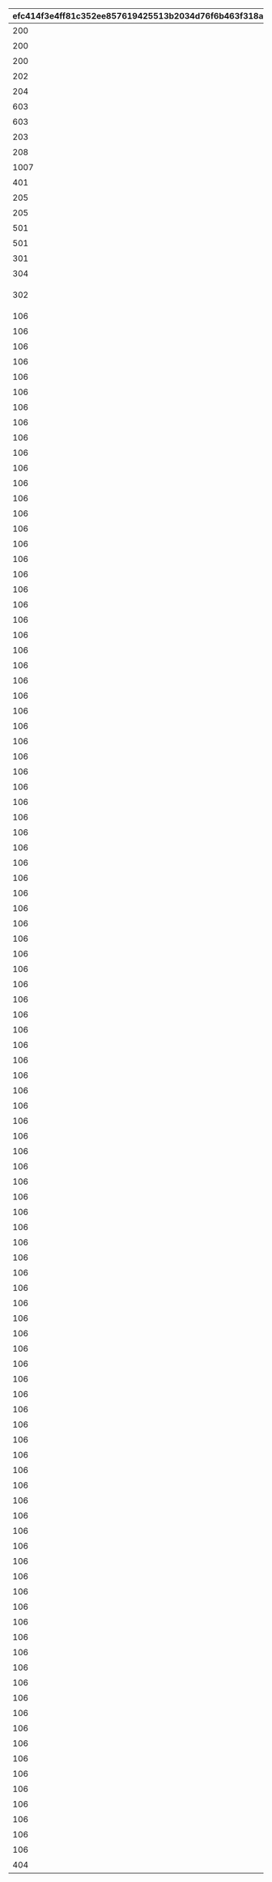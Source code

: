 |efc414f3e4ff81c352ee857619425513b2034d76f6b463f318a65ff602e4a56c|522d19cbea4e45b7e0fe225398bac9b2343b0a2e161ee3a950a347884a8cd952|c658953deddb38f25fad62eb6bd434e331fe8086f978d833eef9d327d94895c7|6a686ec54d928fa0d59b02f96bc0a5cc54378fcd29a0a4efdbe533dc4c12ccd8|b226af808a1cd0f1e9730039f4e559c6c2a7f10aae3b3d1ecd8c1d2ccb17694f|52a7ef0bdc370a5e6fe189e6ca195de29d3e201943bc43988ff845d70d371594|71f4018be9874b233d1c758f7de8df746a52038c707abc447a2f47d9867adc87|f9a914b1c0e4ed51e91b3ea6aa568485e07f217a37136b8c013815c6471fb2a8|1ae5de6b642045f1113b8101c34eeb98f5bc5b3ac9b5aee7d4a63dd3188b7093|7275c258ff0e3b1d98a3ac5a1d92ed7923665aa881024f3d26bbad1dbdd13b93|19a8623f9b3ca50ee7b12a430292b05d2bce76d0fa7558083589e5f43743ab5b|6e80c55e0c03d8b01602389d9f10f97c0f3c9ef2d692f7a63b443199ed7fb63f|b4f4d528f7500f80f78b332ee4693ea3962fc1978109d5ad640adf8ce8a23ac1|f4610432ebf0febe494d91793f2fa8c9ad464daa1f0a84beb6d20e88d801d36d|e2f3557ed73f21b2b3f43aff169f20de5e8e2394130b0602c1b295dc6ae64609|540055f152503f3f9683e26dd295fdcf6467cfc48fe7f9d9573775306e628a04|fed38ed353fc41ca2a94fc87c161865f9ca84ea71d4e83b7cdf8dcf5cd4443b2|
| --- | --- | --- | --- | --- | --- | --- | --- | --- | --- | --- | --- | --- | --- | --- | --- | --- |
|200|11001001|1|0|2030/04/01 14:59:59|0|11001001|0|101|0|0|10|2015/04/01 15:00:00|1008|1|0|メインかイベントクエストを10回クリアしよう|
|200|11001002|1|0|2030/04/01 14:59:59|0|11001002|0|101|0|0|20|2018/11/06 5:00:00|1008|1|0|メインかイベントクエストを20回クリアしよう|
|200|11003001|1|0|2030/04/01 14:59:59|0|11003001|0|102|0|0|3|2015/04/01 15:00:00|1003|2|0|メイン(HARD、VERY HARD)かイベントクエスト(HARD)を3回クリアしよう|
|202|11004001|1|0|2030/04/01 14:59:59|0|11004001|0|103|0|0|4|2015/04/01 15:00:00|1004|7|0|探索を4回クリアしよう|
|204|11005001|1|0|2030/04/01 14:59:59|0|11005001|0|104|0|0|1|2015/04/01 15:00:00|1005|9|0|ダンジョンのバトルを1回クリアしよう|
|603|11005002|1|0|2030/04/01 14:59:59|0|11005002|0|122|0|0|1|2018/11/06 5:00:00|80000|15|0|ダンジョンに1回挑戦しよう|
|603|11005003|1|0|2030/04/01 14:59:59|0|11005003|0|122|0|0|1|2018/11/06 5:00:00|80003|16|0|ダンジョンのバトルを1回クリアしよう|
|203|11006001|1|0|2018/11/06 4:59:59|0|11006001|0|105|0|0|1|2018/03/20 15:00:00|1006|8|0|共闘を1回クリアしよう|
|208|11101001|1|0|2030/04/01 14:59:59|0|11101001|0|108|0|0|1|2018/09/13 12:00:00|1101|14|0|ルナの塔に1回挑戦しよう|
|1007|11701001|1|0|2030/04/01 14:59:59|0|11701001|0|132|0|0|1|2018/11/06 5:00:00|1701|17|0|深淵討伐戦の前哨クエストを1回クリアしよう|
|401|13002001|1|0|2030/04/01 14:59:59|0|13002001|0|301|0|0|10|2015/04/01 15:00:00|3002|3|0|ノーマルガチャを10回引こう|
|205|14001001|1|0|2030/04/01 14:59:59|0|14001001|0|401|0|0|1|2015/04/01 15:00:00|4001|11|0|バトルアリーナで1回戦おう|
|205|14003001|1|0|2030/04/01 14:59:59|0|14003001|0|402|0|0|1|2015/04/01 15:00:00|4003|12|0|プリンセスアリーナで1回戦おう|
|501|15004001|1|0|2024/07/31 4:59:59|0|15004001|0|107|0|0|1|2024/07/26 5:00:00|5004|10|0|クランバトルに1回挑戦しよう|
|501|15005001|1|0|2030/04/01 14:59:59|0|15005001|0|701|0|0|1|2015/04/01 15:00:00|5005|13|0|クランメンバーに「いいね」しよう|
|301|16006001|1|0|2024/02/14 23:59:59|0|16006001|0|503|0|0|1|2015/04/01 15:00:00|6006|5|0|キャラのスキルを1回強化しよう|
|304|16007001|1|0|2024/02/14 23:59:59|0|16007001|0|506|0|0|1|2015/04/01 15:00:00|6007|6|0|装備強化で装備の★を1つ増やそう|
|302|16008001|1|0|2030/04/01 14:59:59|0|16008001|0|503|0|0|1|2024/02/15 0:00:00|6019|5|0|キャラのスキル強化・装備の★を1つ増やす強化・プリンセスナイト強化のどれか1回行おう|
|106|18001001|1|0|2018/08/15 4:59:59|0|18001001|45959|0|0|0|1|2018/03/21 5:00:00|8001|1|120000|12:00～翌朝04:59の間にゲームにログインしよう|
|106|18001002|1|0|2018/08/15 4:59:59|0|18001002|45959|0|0|0|1|2018/03/21 5:00:00|8001|1|180000|18:00～翌朝04:59の間にゲームにログインしよう|
|106|18001003|1|0|2018/09/01 4:59:59|0|18001003|45959|0|0|0|1|2018/08/15 5:00:00|8001|1|120000|12:00～翌朝04:59の間にゲームにログインしよう|
|106|18001004|1|0|2018/09/01 4:59:59|0|18001004|45959|0|0|0|1|2018/08/15 5:00:00|8001|1|180000|18:00～翌朝04:59の間にゲームにログインしよう|
|106|18001001|1|0|2019/02/15 4:59:59|0|18001005|45959|0|0|0|1|2018/09/01 5:00:00|8001|1|120000|12:00～翌朝04:59の間にゲームにログインしよう|
|106|18001002|1|0|2019/02/15 4:59:59|0|18001006|45959|0|0|0|1|2018/09/01 5:00:00|8001|1|180000|18:00～翌朝04:59の間にゲームにログインしよう|
|106|18001003|1|0|2019/02/28 4:59:59|0|18001007|45959|0|0|0|1|2019/02/15 5:00:00|8001|1|120000|12:00～翌朝04:59の間にゲームにログインしよう|
|106|18001004|1|0|2019/02/28 4:59:59|0|18001008|45959|0|0|0|1|2019/02/15 5:00:00|8001|1|180000|18:00～翌朝04:59の間にゲームにログインしよう|
|106|18001001|1|0|2019/04/27 4:59:59|0|18001009|45959|0|0|0|1|2019/02/28 5:00:00|8001|1|120000|12:00～翌朝04:59の間にゲームにログインしよう|
|106|18001002|1|0|2019/04/27 4:59:59|0|18001010|45959|0|0|0|1|2019/02/28 5:00:00|8001|1|180000|18:00～翌朝04:59の間にゲームにログインしよう|
|106|18001003|1|0|2019/05/07 4:59:59|0|18001011|45959|0|0|0|1|2019/04/27 5:00:00|8001|1|120000|12:00～翌朝04:59の間にゲームにログインしよう|
|106|18001004|1|0|2019/05/07 4:59:59|0|18001012|45959|0|0|0|1|2019/04/27 5:00:00|8001|1|180000|18:00～翌朝04:59の間にゲームにログインしよう|
|106|18001001|1|0|2019/08/15 4:59:59|0|18001013|45959|0|0|0|1|2019/05/07 5:00:00|8001|1|120000|12:00～翌朝04:59の間にゲームにログインしよう|
|106|18001002|1|0|2019/08/15 4:59:59|0|18001014|45959|0|0|0|1|2019/05/07 5:00:00|8001|1|180000|18:00～翌朝04:59の間にゲームにログインしよう|
|106|18001003|1|0|2019/09/01 4:59:59|0|18001015|45959|0|0|0|1|2019/08/15 5:00:00|8001|1|120000|12:00～翌朝04:59の間にゲームにログインしよう|
|106|18001004|1|0|2019/09/01 4:59:59|0|18001016|45959|0|0|0|1|2019/08/15 5:00:00|8001|1|180000|18:00～翌朝04:59の間にゲームにログインしよう|
|106|18001001|1|0|2020/02/15 4:59:59|0|18001017|45959|0|0|0|1|2019/09/01 5:00:00|8001|1|120000|12:00～翌朝04:59の間にゲームにログインしよう|
|106|18001002|1|0|2020/02/15 4:59:59|0|18001018|45959|0|0|0|1|2019/09/01 5:00:00|8001|1|180000|18:00～翌朝04:59の間にゲームにログインしよう|
|106|18001003|1|0|2020/02/29 4:59:59|0|18001019|45959|0|0|0|1|2020/02/15 5:00:00|8001|1|120000|12:00～翌朝04:59の間にゲームにログインしよう|
|106|18001004|1|0|2020/02/29 4:59:59|0|18001020|45959|0|0|0|1|2020/02/15 5:00:00|8001|1|180000|18:00～翌朝04:59の間にゲームにログインしよう|
|106|18001001|1|0|2020/03/16 4:59:59|0|18001021|45959|0|0|0|1|2020/02/29 5:00:00|8001|1|120000|12:00～翌朝04:59の間にゲームにログインしよう|
|106|18001002|1|0|2020/03/16 4:59:59|0|18001022|45959|0|0|0|1|2020/02/29 5:00:00|8001|1|180000|18:00～翌朝04:59の間にゲームにログインしよう|
|106|18001003|1|0|2020/03/31 4:59:59|0|18001023|45959|0|0|0|1|2020/03/16 5:00:00|8001|1|120000|12:00～翌朝04:59の間にゲームにログインしよう|
|106|18001004|1|0|2020/03/31 4:59:59|0|18001024|45959|0|0|0|1|2020/03/16 5:00:00|8001|1|180000|18:00～翌朝04:59の間にゲームにログインしよう|
|106|18001001|1|0|2020/04/30 4:59:59|0|18001025|45959|0|0|0|1|2020/03/31 5:00:00|8001|1|120000|12:00～翌朝04:59の間にゲームにログインしよう|
|106|18001002|1|0|2020/04/30 4:59:59|0|18001026|45959|0|0|0|1|2020/03/31 5:00:00|8001|1|180000|18:00～翌朝04:59の間にゲームにログインしよう|
|106|18001003|1|0|2020/05/10 4:59:59|0|18001027|45959|0|0|0|1|2020/04/30 5:00:00|8001|1|120000|12:00～翌朝04:59の間にゲームにログインしよう|
|106|18001004|1|0|2020/05/10 4:59:59|0|18001028|45959|0|0|0|1|2020/04/30 5:00:00|8001|1|180000|18:00～翌朝04:59の間にゲームにログインしよう|
|106|18001001|1|0|2020/08/15 4:59:59|0|18001029|45959|0|0|0|1|2020/05/10 5:00:00|8001|1|120000|12:00～翌朝04:59の間にゲームにログインしよう|
|106|18001002|1|0|2020/08/15 4:59:59|0|18001030|45959|0|0|0|1|2020/05/10 5:00:00|8001|1|180000|18:00～翌朝04:59の間にゲームにログインしよう|
|106|18001003|1|0|2020/09/01 4:59:59|0|18001031|45959|0|0|0|1|2020/08/15 5:00:00|8001|1|120000|12:00～翌朝04:59の間にゲームにログインしよう|
|106|18001004|1|0|2020/09/01 4:59:59|0|18001032|45959|0|0|0|1|2020/08/15 5:00:00|8001|1|180000|18:00～翌朝04:59の間にゲームにログインしよう|
|106|18001001|1|0|2020/11/10 4:59:59|0|18001033|45959|0|0|0|1|2020/09/01 5:00:00|8001|1|120000|12:00～翌朝04:59の間にゲームにログインしよう|
|106|18001002|1|0|2020/11/10 4:59:59|0|18001034|45959|0|0|0|1|2020/09/01 5:00:00|8001|1|180000|18:00～翌朝04:59の間にゲームにログインしよう|
|106|18001003|1|0|2020/11/22 4:59:59|0|18001035|45959|0|0|0|1|2020/11/10 5:00:00|8001|1|120000|12:00～翌朝04:59の間にゲームにログインしよう|
|106|18001004|1|0|2020/11/22 4:59:59|0|18001036|45959|0|0|0|1|2020/11/10 5:00:00|8001|1|180000|18:00～翌朝04:59の間にゲームにログインしよう|
|106|18001001|1|0|2021/02/15 4:59:59|0|18001037|45959|0|0|0|1|2020/11/22 5:00:00|8001|1|120000|12:00～翌朝04:59の間にゲームにログインしよう|
|106|18001002|1|0|2021/02/15 4:59:59|0|18001038|45959|0|0|0|1|2020/11/22 5:00:00|8001|1|180000|18:00～翌朝04:59の間にゲームにログインしよう|
|106|18001003|1|0|2021/03/01 4:59:59|0|18001039|45959|0|0|0|1|2021/02/15 5:00:00|8001|1|120000|12:00～翌朝04:59の間にゲームにログインしよう|
|106|18001004|1|0|2021/03/01 4:59:59|0|18001040|45959|0|0|0|1|2021/02/15 5:00:00|8001|1|180000|18:00～翌朝04:59の間にゲームにログインしよう|
|106|18001001|1|0|2021/03/08 4:59:59|0|18001041|45959|0|0|0|1|2021/03/01 5:00:00|8001|1|120000|12:00～翌朝04:59の間にゲームにログインしよう|
|106|18001002|1|0|2021/03/08 4:59:59|0|18001042|45959|0|0|0|1|2021/03/01 5:00:00|8001|1|180000|18:00～翌朝04:59の間にゲームにログインしよう|
|106|18001003|1|0|2021/03/17 4:59:59|0|18001043|45959|0|0|0|1|2021/03/08 5:00:00|8001|1|120000|12:00～翌朝04:59の間にゲームにログインしよう|
|106|18001004|1|0|2021/03/17 4:59:59|0|18001044|45959|0|0|0|1|2021/03/08 5:00:00|8001|1|180000|18:00～翌朝04:59の間にゲームにログインしよう|
|106|18001001|1|0|2021/05/01 4:59:59|0|18001045|45959|0|0|0|1|2021/03/17 5:00:00|8001|1|120000|12:00～翌朝04:59の間にゲームにログインしよう|
|106|18001002|1|0|2021/05/01 4:59:59|0|18001046|45959|0|0|0|1|2021/03/17 5:00:00|8001|1|180000|18:00～翌朝04:59の間にゲームにログインしよう|
|106|18001003|1|0|2021/05/10 4:59:59|0|18001047|45959|0|0|0|1|2021/05/01 5:00:00|8001|1|120000|12:00～翌朝04:59の間にゲームにログインしよう|
|106|18001004|1|0|2021/05/10 4:59:59|0|18001048|45959|0|0|0|1|2021/05/01 5:00:00|8001|1|180000|18:00～翌朝04:59の間にゲームにログインしよう|
|106|18001001|1|0|2021/08/15 4:59:59|0|18001049|45959|0|0|0|1|2021/05/10 5:00:00|8001|1|120000|12:00～翌朝04:59の間にゲームにログインしよう|
|106|18001002|1|0|2021/08/15 4:59:59|0|18001050|45959|0|0|0|1|2021/05/10 5:00:00|8001|1|180000|18:00～翌朝04:59の間にゲームにログインしよう|
|106|18001003|1|0|2021/09/01 4:59:59|0|18001051|45959|0|0|0|1|2021/08/15 5:00:00|8001|1|120000|12:00～翌朝04:59の間にゲームにログインしよう|
|106|18001004|1|0|2021/09/01 4:59:59|0|18001052|45959|0|0|0|1|2021/08/15 5:00:00|8001|1|180000|18:00～翌朝04:59の間にゲームにログインしよう|
|106|18001001|1|0|2022/02/15 4:59:59|0|18001053|45959|0|0|0|1|2021/09/01 5:00:00|8001|1|120000|12:00～翌朝04:59の間にゲームにログインしよう|
|106|18001002|1|0|2022/02/15 4:59:59|0|18001054|45959|0|0|0|1|2021/09/01 5:00:00|8001|1|180000|18:00～翌朝04:59の間にゲームにログインしよう|
|106|18001003|1|0|2022/03/01 4:59:59|0|18001055|45959|0|0|0|1|2022/02/15 5:00:00|8001|1|120000|12:00～翌朝04:59の間にゲームにログインしよう|
|106|18001004|1|0|2022/03/01 4:59:59|0|18001056|45959|0|0|0|1|2022/02/15 5:00:00|8001|1|180000|18:00～翌朝04:59の間にゲームにログインしよう|
|106|18001001|1|0|2022/04/30 4:59:59|0|18001057|45959|0|0|0|1|2022/03/01 5:00:00|8001|1|120000|12:00～翌朝04:59の間にゲームにログインしよう|
|106|18001002|1|0|2022/04/30 4:59:59|0|18001058|45959|0|0|0|1|2022/03/01 5:00:00|8001|1|180000|18:00～翌朝04:59の間にゲームにログインしよう|
|106|18001003|1|0|2022/05/11 4:59:59|0|18001059|45959|0|0|0|1|2022/04/30 5:00:00|8001|1|120000|12:00～翌朝04:59の間にゲームにログインしよう|
|106|18001004|1|0|2022/05/11 4:59:59|0|18001060|45959|0|0|0|1|2022/04/30 5:00:00|8001|1|180000|18:00～翌朝04:59の間にゲームにログインしよう|
|106|18001001|1|0|2022/06/15 4:59:59|0|18001061|45959|0|0|0|1|2022/05/11 5:00:00|8001|1|120000|12:00～翌朝04:59の間にゲームにログインしよう|
|106|18001002|1|0|2022/06/15 4:59:59|0|18001062|45959|0|0|0|1|2022/05/11 5:00:00|8001|1|180000|18:00～翌朝04:59の間にゲームにログインしよう|
|106|18001003|1|0|2022/06/20 4:59:59|0|18001063|45959|0|0|0|1|2022/06/15 5:00:00|8001|1|120000|12:00～翌朝04:59の間にゲームにログインしよう|
|106|18001004|1|0|2022/06/20 4:59:59|0|18001064|45959|0|0|0|1|2022/06/15 5:00:00|8001|1|180000|18:00～翌朝04:59の間にゲームにログインしよう|
|106|18001001|1|0|2022/08/15 4:59:59|0|18001065|45959|0|0|0|1|2022/06/20 5:00:00|8001|1|120000|12:00～翌朝04:59の間にゲームにログインしよう|
|106|18001002|1|0|2022/08/15 4:59:59|0|18001066|45959|0|0|0|1|2022/06/20 5:00:00|8001|1|180000|18:00～翌朝04:59の間にゲームにログインしよう|
|106|18001003|1|0|2022/09/01 4:59:59|0|18001067|45959|0|0|0|1|2022/08/15 5:00:00|8001|1|120000|12:00～翌朝04:59の間にゲームにログインしよう|
|106|18001004|1|0|2022/09/01 4:59:59|0|18001068|45959|0|0|0|1|2022/08/15 5:00:00|8001|1|180000|18:00～翌朝04:59の間にゲームにログインしよう|
|106|18001001|1|0|2022/12/16 4:59:59|0|18001069|45959|0|0|0|1|2022/09/01 5:00:00|8001|1|120000|12:00～翌朝04:59の間にゲームにログインしよう|
|106|18001002|1|0|2022/12/16 4:59:59|0|18001070|45959|0|0|0|1|2022/09/01 5:00:00|8001|1|180000|18:00～翌朝04:59の間にゲームにログインしよう|
|106|18001003|1|0|2023/01/04 4:59:59|0|18001071|45959|0|0|0|1|2022/12/16 5:00:00|8001|1|120000|12:00～翌朝04:59の間にゲームにログインしよう|
|106|18001004|1|0|2023/01/04 4:59:59|0|18001072|45959|0|0|0|1|2022/12/16 5:00:00|8001|1|180000|18:00～翌朝04:59の間にゲームにログインしよう|
|106|18001001|1|0|2023/02/15 4:59:59|0|18001073|45959|0|0|0|1|2023/01/04 5:00:00|8001|1|120000|12:00～翌朝04:59の間にゲームにログインしよう|
|106|18001002|1|0|2023/02/15 4:59:59|0|18001074|45959|0|0|0|1|2023/01/04 5:00:00|8001|1|180000|18:00～翌朝04:59の間にゲームにログインしよう|
|106|18001005|1|0|2023/03/01 4:59:59|0|18001075|45959|0|0|0|1|2023/02/15 5:00:00|8001|1|120000|12:00～翌朝04:59の間にゲームにログインしよう|
|106|18001006|1|0|2023/03/01 4:59:59|0|18001076|45959|0|0|0|1|2023/02/15 5:00:00|8001|1|180000|18:00～翌朝04:59の間にゲームにログインしよう|
|106|18001001|1|0|2023/04/30 4:59:59|0|18001077|45959|0|0|0|1|2023/03/01 5:00:00|8001|1|120000|12:00～翌朝04:59の間にゲームにログインしよう|
|106|18001002|1|0|2023/04/30 4:59:59|0|18001078|45959|0|0|0|1|2023/03/01 5:00:00|8001|1|180000|18:00～翌朝04:59の間にゲームにログインしよう|
|106|18001003|1|0|2023/05/15 4:59:59|0|18001079|45959|0|0|0|1|2023/04/30 5:00:00|8001|1|120000|12:00～翌朝04:59の間にゲームにログインしよう|
|106|18001004|1|0|2023/05/15 4:59:59|0|18001080|45959|0|0|0|1|2023/04/30 5:00:00|8001|1|180000|18:00～翌朝04:59の間にゲームにログインしよう|
|106|18001001|1|0|2023/08/15 4:59:59|0|18001081|45959|0|0|0|1|2023/05/15 5:00:00|8001|1|120000|12:00～翌朝04:59の間にゲームにログインしよう|
|106|18001002|1|0|2023/08/15 4:59:59|0|18001082|45959|0|0|0|1|2023/05/15 5:00:00|8001|1|180000|18:00～翌朝04:59の間にゲームにログインしよう|
|106|18001003|1|0|2023/09/01 4:59:59|0|18001083|45959|0|0|0|1|2023/08/15 5:00:00|8001|1|120000|12:00～翌朝04:59の間にゲームにログインしよう|
|106|18001004|1|0|2023/09/01 4:59:59|0|18001084|45959|0|0|0|1|2023/08/15 5:00:00|8001|1|180000|18:00～翌朝04:59の間にゲームにログインしよう|
|106|18001001|1|0|2023/12/26 4:59:59|0|18001085|45959|0|0|0|1|2023/09/01 5:00:00|8001|1|120000|12:00～翌朝04:59の間にゲームにログインしよう|
|106|18001002|1|0|2023/12/26 4:59:59|0|18001086|45959|0|0|0|1|2023/09/01 5:00:00|8001|1|180000|18:00～翌朝04:59の間にゲームにログインしよう|
|106|18001003|1|0|2024/01/06 4:59:59|0|18001087|45959|0|0|0|1|2023/12/26 5:00:00|8001|1|120000|12:00～翌朝04:59の間にゲームにログインしよう|
|106|18001004|1|0|2024/01/06 4:59:59|0|18001088|45959|0|0|0|1|2023/12/26 5:00:00|8001|1|180000|18:00～翌朝04:59の間にゲームにログインしよう|
|106|18001001|1|0|2024/02/15 4:59:59|0|18001089|45959|0|0|0|1|2024/01/06 5:00:00|8001|1|120000|12:00～翌朝04:59の間にゲームにログインしよう|
|106|18001002|1|0|2024/02/15 4:59:59|0|18001090|45959|0|0|0|1|2024/01/06 5:00:00|8001|1|180000|18:00～翌朝04:59の間にゲームにログインしよう|
|106|18001003|1|0|2024/03/01 4:59:59|0|18001091|45959|0|0|0|1|2024/02/15 5:00:00|8001|1|120000|12:00～翌朝04:59の間にゲームにログインしよう|
|106|18001004|1|0|2024/03/01 4:59:59|0|18001092|45959|0|0|0|1|2024/02/15 5:00:00|8001|1|180000|18:00～翌朝04:59の間にゲームにログインしよう|
|106|18001001|1|0|2024/04/30 4:59:59|0|18001093|45959|0|0|0|1|2024/03/01 5:00:00|8001|1|120000|12:00～翌朝04:59の間にゲームにログインしよう|
|106|18001002|1|0|2024/04/30 4:59:59|0|18001094|45959|0|0|0|1|2024/03/01 5:00:00|8001|1|180000|18:00～翌朝04:59の間にゲームにログインしよう|
|106|18001003|1|0|2024/05/15 4:59:59|0|18001095|45959|0|0|0|1|2024/04/30 5:00:00|8001|1|120000|12:00～翌朝04:59の間にゲームにログインしよう|
|106|18001004|1|0|2024/05/15 4:59:59|0|18001096|45959|0|0|0|1|2024/04/30 5:00:00|8001|1|180000|18:00～翌朝04:59の間にゲームにログインしよう|
|106|18001001|1|0|2024/08/15 4:59:59|0|18001097|45959|0|0|0|1|2024/05/15 5:00:00|8001|1|120000|12:00～翌朝04:59の間にゲームにログインしよう|
|106|18001002|1|0|2024/08/15 4:59:59|0|18001098|45959|0|0|0|1|2024/05/15 5:00:00|8001|1|180000|18:00～翌朝04:59の間にゲームにログインしよう|
|106|18001003|1|0|2024/09/01 4:59:59|0|18001099|45959|0|0|0|1|2024/08/15 5:00:00|8001|1|120000|12:00～翌朝04:59の間にゲームにログインしよう|
|106|18001004|1|0|2024/09/01 4:59:59|0|18001100|45959|0|0|0|1|2024/08/15 5:00:00|8001|1|180000|18:00～翌朝04:59の間にゲームにログインしよう|
|106|18001001|1|0|2030/02/15 4:59:59|0|18001101|45959|0|0|0|1|2024/09/01 5:00:00|8001|1|120000|12:00～翌朝04:59の間にゲームにログインしよう|
|106|18001002|1|0|2030/02/15 4:59:59|0|18001102|45959|0|0|0|1|2024/09/01 5:00:00|8001|1|180000|18:00～翌朝04:59の間にゲームにログインしよう|
|404|18004001|1|0|2030/04/01 14:59:59|0|18004001|0|208|0|0|1|2015/04/01 15:00:00|8004|4|0|マナを1回購入しよう|